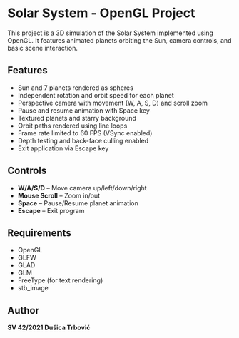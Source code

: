 # Solar System - OpenGL Project

This project is a 3D simulation of the Solar System implemented using OpenGL. It features animated planets orbiting the Sun, camera controls, and basic scene interaction.

## Features

- Sun and 7 planets rendered as spheres
- Independent rotation and orbit speed for each planet
- Perspective camera with movement (W, A, S, D) and scroll zoom
- Pause and resume animation with Space key
- Textured planets and starry background
- Orbit paths rendered using line loops
- Frame rate limited to 60 FPS (VSync enabled)
- Depth testing and back-face culling enabled
- Exit application via Escape key

## Controls

- **W/A/S/D** – Move camera up/left/down/right  
- **Mouse Scroll** – Zoom in/out  
- **Space** – Pause/Resume planet animation  
- **Escape** – Exit program  

## Requirements

- OpenGL
- GLFW  
- GLAD  
- GLM  
- FreeType (for text rendering)  
- stb_image  

## Author

**SV 42/2021 Dušica Trbović**
